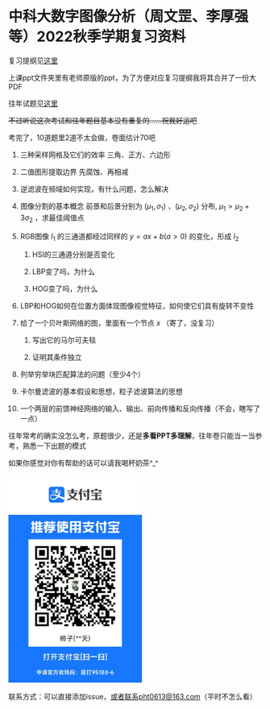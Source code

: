 # 中科大数字图像分析（周文罡、李厚强等）2022秋季学期复习资料

复习提纲见[这里](复习提纲.md)

上课ppt文件夹里有老师原版的ppt，为了方便对应复习提纲我将其合并了一份大PDF

往年试题见[这里](往年题目及解答.md)

~~不过听说这次考试和往年题目基本没有重复的……祝我好运吧~~

考完了，10道题里2道不太会做，卷面估计70吧

1. 三种采样网格及它们的效率
   三角、正方、六边形

2. 二值图形提取边界
   先腐蚀、再相减

3. 逆滤波在频域如何实现，有什么问题，怎么解决

4. 图像分割的基本概念
   前景和后景分别为 $(\mu_1, \sigma_1)$ 、$(\mu_2, \sigma_2)$  分布, $\mu_1>\mu_2+3\sigma_2$ ，求最佳阈值点

5. RGB图像 $I_1$ 的三通道都经过同样的 $y=ax+b(a>0)$ 的变化，形成 $I_2$ 
   
   1. HSI的三通道分别是否变化
   
   2. LBP变了吗，为什么
   
   3. HOG变了吗，为什么

6. LBP和HOG如何在位置方面体现图像视觉特征，如何使它们具有旋转不变性

7. 给了一个贝叶斯网络的图，里面有一个节点 $x$ （寄了，没复习）
   
   1. 写出它的马尔可夫毯
   
   2. 证明其条件独立

8. 列举穷举块匹配算法的问题（至少4个）

9. 卡尔曼滤波的基本假设和思想，粒子滤波算法的思想

10. 一个两层的前馈神经网络的输入、输出、前向传播和反向传播（不会，瞎写了一点）



往年常考的确实没怎么考，原题很少，还是**多看PPT多理解**，往年卷只能当一当参考，熟悉一下出题的模式



如果你感觉对你有帮助的话可以请我喝杯奶茶^_^

<img title="" src="assets/2023-03-04-20-39-47-3f7eb730842930b226f2850707b65ee.jpg" alt="" data-align="center" width="265">

联系方式：可以直接添加issue，或者联系pht0613@163.com（平时不怎么看）
